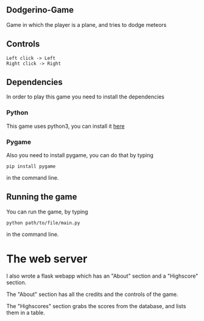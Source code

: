 ## Dodgerino-Game

  Game in which the player is a plane, and tries to dodge meteors

## Controls
   ```
   Left click -> Left	
   Right click -> Right
   ```
   
## Dependencies
In order to play this game you need to install the dependencies

### Python
This game uses python3, you can install it [here](https://www.python.org/downloads/)
    
### Pygame

Also you need to install pygame, you can do that by typing

``` pip install pygame ```

in the command line.

## Running the game
You can run the game, by typing

``` python path/to/file/main.py ```

in the command line.

# The web server

  I also wrote a flask webapp which has an "About" section and a "Highscore" section.

  The "About" section has all the credits and the controls of the game.
  
  The "Highscores" section grabs the scores from the database, and lists them in a table.

